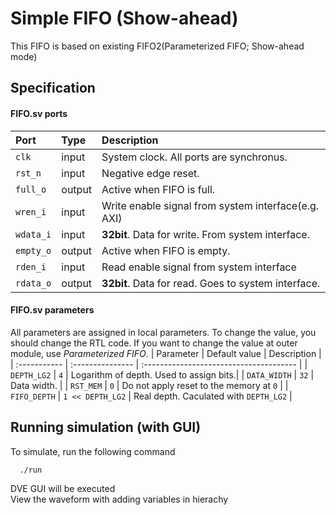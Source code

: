 
# Simple FIFO (Show-ahead)

This FIFO is based on existing FIFO2(Parameterized FIFO; Show-ahead mode)

## Specification

#### FIFO.sv ports
| Port      | Type   | Description                                        |
| :-------- | :----- | :------------------------------------------------- |
| `clk`     | input  | System clock. All ports are synchronus.            |
| `rst_n`   | input  | Negative edge reset.                               |
| `full_o`  | output | Active when FIFO is full.                          |
| `wren_i`  | input  | Write enable signal from system interface(e.g. AXI)|
| `wdata_i` | input  | **32bit**. Data for write. From system interface.  |
| `empty_o` | output | Active when FIFO is empty.                         |
| `rden_i`  | input  | Read enable signal from system interface           |
| `rdata_o` | output | **32bit**. Data for read. Goes to system interface.|

#### FIFO.sv parameters 
All parameters are assigned in local parameters. To change the value, you should change the RTL code. If you want to change the value at outer module, use *Parameterized FIFO*.
| Parameter    | Default value    | Description                             |
| :----------- | :--------------- | :-------------------------------------- |
| `DEPTH_LG2`  | `4`              | Logarithm of depth. Used to assign bits.|
| `DATA_WIDTH` | `32`             | Data width.                             |
| `RST_MEM`    | `0`              | Do not apply reset to the memory at `0` |
| `FIFO_DEPTH` | `1 << DEPTH_LG2` | Real depth. Caculated with `DEPTH_LG2`  |



## Running simulation (with GUI)

To simulate, run the following command

```bash
  ./run
```
DVE GUI will be executed\
View the waveform with adding variables in hierachy
